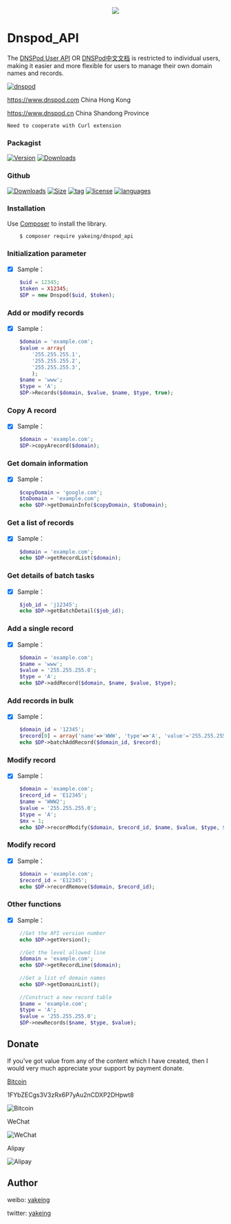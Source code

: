 <div align=center><img src="https://raw.githubusercontent.com/yakeing/Dnspod_API/master/Subsidiary/DNSPod.png"/></div>

# Dnspod_API

The [DNSPod User API](https://www.dnspod.com/docs/index.html) OR 
[DNSPod中文文档](https://www.dnspod.cn/docs/index.html) is restricted to individual users, making it easier and more flexible for users to manage their own domain names and records.

 [![dnspod](https://raw.githubusercontent.com/yakeing/Dnspod_API/master/Subsidiary/DNSPod_Logo.png)](https://github.com/yakeing/Dnspod_API)

https://www.dnspod.com China Hong Kong

https://www.dnspod.cn China Shandong Province

`Need to cooperate with Curl extension`

### Packagist

[![Version](http://img.shields.io/packagist/v/yakeing/dnspod_api.svg)](https://github.com/yakeing/Dnspod_API/releases)
[![Downloads](http://img.shields.io/packagist/dt/yakeing/dnspod_api.svg)](https://packagist.org/packages/yakeing/Dnspod_API)

### Github

[![Downloads](https://img.shields.io/github/downloads/yakeing/Dnspod_API/total.svg)](https://github.com/yakeing/Dnspod_API)
[![Size](https://img.shields.io/github/size/yakeing/Dnspod_API/src/dnspod.php.svg)](https://github.com/yakeing/Dnspod_API/blob/master/src/dnspod.php)
[![tag](https://oauth.applinzi.com/Label/tag/v2.5.0/28a745.svg)](https://github.com/yakeing/Dnspod_API/releases)
[![license](https://oauth.applinzi.com/Label/license/MPL-2.0/FE7D37.svg)](https://github.com/yakeing/Dnspod_API/blob/master/LICENSE)
[![languages](https://oauth.applinzi.com/Label/languages/php/007EC6.svg)](https://github.com/yakeing/Dnspod_API/search?l=php)

### Installation

Use [Composer](https://getcomposer.org) to install the library.

```
    $ composer require yakeing/dnspod_api
```

### Initialization parameter

- [x] Sample：
```php
    $uid = 12345;
    $token = X12345;
    $DP = new Dnspod($uid, $token);
```

### Add or modify records

- [x] Sample：
```php
    $domain = 'example.com';
    $value = array(
        '255.255.255.1',
        '255.255.255.2',
        '255.255.255.3',
        );
    $name = 'www';
    $type = 'A';
    $DP->Records($domain, $value, $name, $type, true);
```

### Copy A record

- [x] Sample：
```php
    $domain = 'example.com';
    $DP->copyArecord($domain);
```

### Get domain information

- [x] Sample：
```php
    $copyDomain = 'google.com';
    $toDomain = 'example.com';
    echo $DP->getDomainInfo($copyDomain, $toDomain);
```

### Get a list of records

- [x] Sample：
```php
    $domain = 'example.com';
    echo $DP->getRecordList($domain);
```

### Get details of batch tasks

- [x] Sample：
```php
    $job_id = 'j12345';
    echo $DP->getBatchDetail($job_id);
```

### Add a single record 

- [x] Sample：
```php
    $domain = 'example.com';
    $name = 'www';
    $value = '255.255.255.0';
    $type = 'A';
    echo $DP->addRecord($domain, $name, $value, $type);
```

### Add records in bulk

- [x] Sample：
```php
    $domain_id = '12345';
    $record[0] = array('name'=>'WWW', 'type'=>'A', 'value'='255.255.255.0', 'mx'=>1);
    echo $DP->batchAddRecord($domain_id, $record);
```

### Modify record

- [x] Sample：
```php
    $domain = 'example.com';
    $record_id = 'E12345';
    $name = 'WWW2';
    $value = '255.255.255.0';
    $type = 'A';
    $mx = 1;
    echo $DP->recordModify($domain, $record_id, $name, $value, $type, $mx);
```

### Modify record

- [x] Sample：
```php
    $domain = 'example.com';
    $record_id = 'E12345';
    echo $DP->recordRemove($domain, $record_id);
```


### Other functions

- [x] Sample：
```php
    //Get the API version number
    echo $DP->getVersion();
    
    //Get the level allowed line
    $domain = 'example.com';
    echo $DP->getRecordLine($domain);
    
    //Get a list of domain names
    echo $DP->getDomainList();
    
    //Construct a new record table
    $name = 'example.com';
    $type = 'A';
    $value = '255.255.255.0';
    $DP->newRecords($name, $type, $value);
```

Donate
---
If you've got value from any of the content which I have created, then I would very much appreciate your support by payment donate.

 [Bitcoin](https://btc.com/1FYbZECgs3V3zRx6P7yAu2nCDXP2DHpwt8)

 1FYbZECgs3V3zRx6P7yAu2nCDXP2DHpwt8

 ![Bitcoin](https://raw.githubusercontent.com/yakeing/Content/master/Donate/Bitcoin.png)

 WeChat

 ![WeChat](https://raw.githubusercontent.com/yakeing/Content/master/Donate/WeChat.png)

 Alipay
 
 ![Alipay](https://raw.githubusercontent.com/yakeing/Content/master/Donate/Alipay.png)

Author
---

weibo: [yakeing](https://weibo.com/yakeing)

twitter: [yakeing](https://twitter.com/yakeing)

